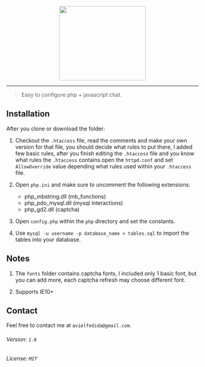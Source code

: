 <p align="center">
	<img height="195" width="226" src="http://i.imgur.com/oQfqxiw.png">
</p>

---

> Easy to configure php + javascript chat.

## Installation

After you clone or download the folder:
	
1. Checkout the `.htaccess` file, read the comments and make your own version for that file, you should decide what
rules to put there, I added few basic rules, after you finish editing the `.htaccess` file and you know what rules
the `.htaccess` contains open the `httpd.conf` and set `AllowOverride` value depending what rules used
within your `.htaccess` file.

2. Open `php.ini` and make sure to uncomment the following extensions:

	* php_mbstring.dll (mb_functions)
	* php_pdo_mysql.dll (mysql interactions)
	* php_gd2.dll (captcha)

3. Open `config.php` within the `php` directory and set the constants.

4. Use `mysql -u username -p database_name < tables.sql` to import the tables into your database.

## Notes

1. The `fonts` folder contains captcha fonts, I included only 1 basic font, but you can add more, each captcha refresh may choose different font.

2. Supports IE10+

## Contact

Feel free to contact me at `avielfedida@gmail.com`.

###### Version: `1.0`

###### License: `MIT`
